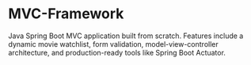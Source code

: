 # MVC-Framework
Java Spring Boot MVC application built from scratch. Features include a dynamic movie watchlist, form validation, model-view-controller architecture, and production-ready tools like Spring Boot Actuator.
